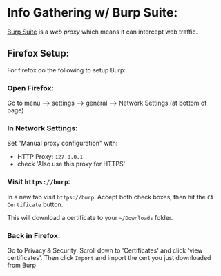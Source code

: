 # Info Gathering w/ Burp Suite:
[Burp Suite](/cybersecurity/tools/burp-suite.md) is a *web proxy* which means it can intercept web traffic.

## Firefox Setup:
For firefox do the following to setup Burp:

### Open Firefox:
Go to menu --> settings --> general --> Network Settings (at bottom of page)

### In Network Settings:
Set "Manual proxy configuration" with:
- HTTP Proxy: `127.0.0.1`
- check 'Also use this proxy for HTTPS'

### Visit `https://burp`:
In a new tab visit `https://burp`. Accept both  check boxes, then hit the `CA Certificate` button.

This will download a certificate to your `~/Downloads` folder.

### Back in Firefox:
Go to Privacy & Security. Scroll down to 'Certificates' and click 'view certificates'. Then click `Import` and import the cert you just downloaded from Burp